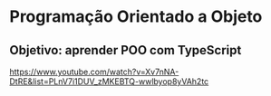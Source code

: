 # Programação Orientado a Objeto

## Objetivo: aprender POO com TypeScript

https://www.youtube.com/watch?v=Xv7nNA-DtRE&list=PLnV7i1DUV_zMKEBTQ-wwlbyop8yVAh2tc
